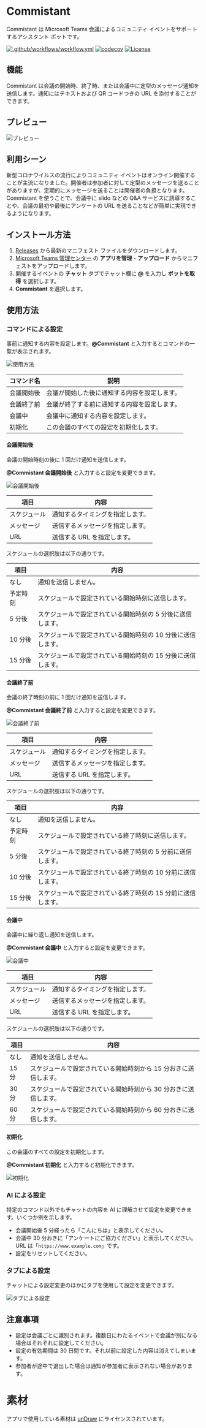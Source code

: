# Commistant

Commistant は Microsoft Teams 会議によるコミュニティ イベントをサポートするアシスタント ボットです。

[![.github/workflows/workflow.yml](https://github.com/karamem0/commistant/actions/workflows/workflow.yml/badge.svg)](https://github.com/karamem0/commistant/actions/workflows/workflow.yml)
[![codecov](https://codecov.io/gh/karamem0/commistant/graph/badge.svg?token=Z783SI7V9N)](https://codecov.io/gh/karamem0/commistant)
[![License](https://img.shields.io/github/license/karamem0/commistant.svg)](https://github.com/karamem0/commistant/blob/main/LICENSE)

## 機能

Commistant は会議の開始時、終了時、または会議中に定型のメッセージ通知を送信します。通知にはテキストおよび QR コードつきの URL を添付することができます。

## プレビュー

![プレビュー](./assets/screenshots/001.png)

## 利用シーン

新型コロナウイルスの流行によりコミュニティ イベントはオンライン開催することが主流になりました。開催者は参加者に対して定型のメッセージを送ることがありますが、定期的にメッセージを送ることは開催者の負担となります。Commistant を使うことで、会議中に slido などの Q&A サービスに誘導することや、会議の最初や最後にアンケートの URL を送ることなどが簡単に実現できるようになります。

## インストール方法

1. [Releases](https://github.com/karamem0/commistant/releases) から最新のマニフェスト ファイルをダウンロードします。
1. [Microsoft Teams 管理センター](https://admin.teams.microsoft.com) の **アプリを管理** -  **アップロード** からマニフェストをアップロードします。
1. 開催するイベントの **チャット** タブでチャット欄に **@** を入力し **ボットを取得** を選択します。
1. **Commistant** を選択します。

## 使用方法

### コマンドによる設定

事前に通知する内容を設定します。**@Commistant** と入力するとコマンドの一覧が表示されます。

![使用方法](./assets/screenshots/002.png)

|コマンド名|説明|
|-|-|
|会議開始後|会議が開始した後に通知する内容を設定します。|
|会議終了前|会議が終了する前に通知する内容を設定します。|
|会議中|会議中に通知する内容を設定します。|
|初期化|この会議のすべての設定を初期化します。|

#### 会議開始後

会議の開始時刻の後に 1 回だけ通知を送信します。

**@Commistant 会議開始後** と入力すると設定を変更できます。

![会議開始後](./assets/screenshots/003.png)

|項目|内容|
|-|-|
|スケジュール|通知するタイミングを指定します。|
|メッセージ|送信するメッセージを指定します。|
|URL|送信する URL を指定します。|

スケジュールの選択肢は以下の通りです。

|項目|内容|
|-|-|
|なし|通知を送信しません。|
|予定時刻|スケジュールで設定されている開始時刻に送信します。|
|5 分後|スケジュールで設定されている開始時刻の 5 分後に送信します。|
|10 分後|スケジュールで設定されている開始時刻の 10 分後に送信します。|
|15 分後|スケジュールで設定されている開始時刻の 15 分後に送信します。|

#### 会議終了前

会議の終了時刻の前に 1 回だけ通知を送信します。

**@Commistant 会議終了前** と入力すると設定を変更できます。

![会議終了前](./assets/screenshots/004.png)

|項目|内容|
|-|-|
|スケジュール|通知するタイミングを指定します。|
|メッセージ|送信するメッセージを指定します。|
|URL|送信する URL を指定します。|

スケジュールの選択肢は以下の通りです。

|項目|内容|
|-|-|
|なし|通知を送信しません。|
|予定時刻|スケジュールで設定されている終了時刻に送信します。|
|5 分後|スケジュールで設定されている終了時刻の 5 分前に送信します。|
|10 分後|スケジュールで設定されている終了時刻の 10 分前に送信します。|
|15 分後|スケジュールで設定されている終了時刻の 15 分前に送信します。|

#### 会議中

会議中に繰り返し通知を送信します。

**@Commistant 会議中** と入力すると設定を変更できます。

![会議中](./assets/screenshots/005.png)

|項目|内容|
|-|-|
|スケジュール|通知するタイミングを指定します。|
|メッセージ|送信するメッセージを指定します。|
|URL|送信する URL を指定します。|

スケジュールの選択肢は以下の通りです。

|項目|内容|
|-|-|
|なし|通知を送信しません。|
|15 分|スケジュールで設定されている開始時刻から 15 分おきに送信します。|
|30 分|スケジュールで設定されている開始時刻から 30 分おきに送信します。|
|60 分|スケジュールで設定されている開始時刻から 60 分おきに送信します。|

#### 初期化

この会議のすべての設定を初期化します。

**@Commistant 初期化** と入力すると初期化できます。

![初期化](./assets/screenshots/006.png)

### AI による設定

特定のコマンド以外でもチャットの内容を AI に理解させて設定を変更できます。いくつか例を示します。

- 会議開始後 5 分経ったら「こんにちは」と表示してください。
- 会議中 30 分おきに「アンケートにご協力ください」と表示してください。URL は「`https://www.example.com`」です。
- 設定をリセットしてください。

### タブによる設定

チャットによる設定変更のほかにタブを使用して設定を変更できます。

![タブによる設定](./assets/screenshots/007.png)

## 注意事項

- 設定は会議ごとに識別されます。複数日にわたるイベントで会議が別になる場合はそれぞれに設定してください。
- 設定の有効期間は 30 日間です。それ以前に設定した内容は消えてしまいます。
- 参加者が途中で退出した場合は通知が参加者に表示されない場合があります。

# 素材

アプリで使用している素材は [unDraw](https://undraw.co/illustrations) にライセンスされています。
